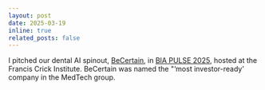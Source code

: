 ```yaml
---
layout: post
date: 2025-03-19
inline: true
related_posts: false
---
```


I pitched our dental AI spinout, [BeCertain](https://becertain.ai), in [BIA PULSE 2025](https://www.bioindustry.org/events/our-events/pulse.html), hosted at the Francis Crick Institute. BeCertain was named the "‘most investor-ready’ company in the MedTech group.
